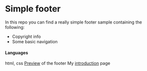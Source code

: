 # Simple footer

In this repo you can find a really simple footer sample containing the following:

  - Copyright info
  - Some basic navigation

#### Languages
html, css
[Preview] of the footer
My [introduction] page

   [Preview]: <https://tothadi.github.io/simple-footer/>
   [introduction]: <http://oakdesign.hu/en>
